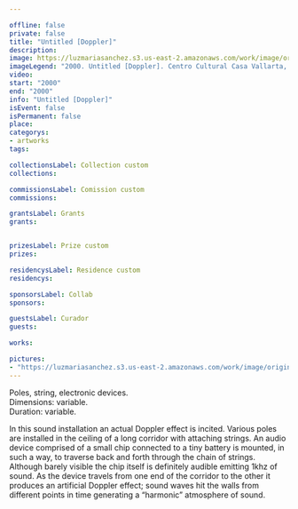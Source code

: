```yaml
---

offline: false
private: false
title: "Untitled [Doppler]" 
description:
image: https://luzmariasanchez.s3.us-east-2.amazonaws.com/work/image/original/doppler_vi01.jpg
imageLegend: "2000. Untitled [Doppler]. Centro Cultural Casa Vallarta, Guadalajara, Mexico. Photo: Raúl Ramón."
video:
start: "2000"
end: "2000"
info: "Untitled [Doppler]"
isEvent: false
isPermanent: false
place:
categorys:
- artworks
tags:

collectionsLabel: Collection custom
collections:

commissionsLabel: Comission custom
commissions:

grantsLabel: Grants
grants:


prizesLabel: Prize custom
prizes:

residencysLabel: Residence custom
residencys:

sponsorsLabel: Collab
sponsors:

guestsLabel: Curador
guests:

works:

pictures:
- "https://luzmariasanchez.s3.us-east-2.amazonaws.com/work/image/original/doppler_vi01.jpg | 2000. Untitled [Doppler]. Centro Cultural Casa Vallarta, Guadalajara, Mexico. Photo: Raúl Ramón."
---
```


Poles, string, electronic devices. \
Dimensions: variable. \
Duration: variable.


In this sound installation an actual Doppler effect is incited. Various poles are installed in the ceiling of a long corridor with attaching strings. An audio device comprised of a small chip connected to a tiny battery is mounted, in such a way, to traverse back and forth through the chain of strings. Although barely visible the chip itself is definitely audible emitting 1khz of sound. As the device travels from one end of the corridor to the other it produces an artificial Doppler effect; sound waves hit the walls from different points in time generating a “harmonic” atmosphere of sound.

